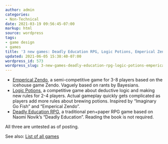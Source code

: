 ```yaml
---
author: admin
categories:
- Non-Technical
date: 2021-03-19 09:56:45-07:00
markup: html
source: wordpress
tags:
- game design
- games
title: '3 new games: Deadly Education RPG, Logic Potions, Emperical Zendo'
updated: 2021-06-05 15:38:40-07:00
wordpress_id: 573
wordpress_slug: 3-new-games-deadly-education-rpg-logic-potions-emperical-zendo
---
```

-   [Emperical Zendo](https://za3k.com/archive/emperical_zendo.md), a semi-competitive game for 3-8 players based on the icehouse game Zendo. Vaguely based on rants by Bayesians.
-   [Logic Potions](https://za3k.com/archive/logic_potions.md), a competitive game about deductive logic and making new rules for 2-4 players. Actual gameplay quickly gets complicated as players add more rules about brewing potions. Inspired by “Imaginary Go Fish” and “Emperical Zendo”.
-   [Deadly Education RPG](https://za3k.com/archive/deadly.md), a traditional pen+paper RPG game based on Naomi Novik’s “Deadly Education”. Reading the book is not required.

All three are untested as of posting.

See also: [List of all games](https://za3k.com/mygames.md)
